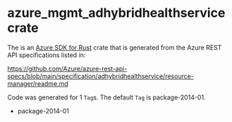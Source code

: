 # azure_mgmt_adhybridhealthservice crate

The is an [Azure SDK for Rust](https://github.com/Azure/azure-sdk-for-rust) crate that is generated from the Azure REST API specifications listed in:

https://github.com/Azure/azure-rest-api-specs/blob/main/specification/adhybridhealthservice/resource-manager/readme.md

Code was generated for 1 `Tag`s. The default `Tag` is package-2014-01.


- package-2014-01